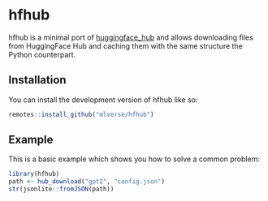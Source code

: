
# hfhub

<!-- badges: start -->
<!-- badges: end -->

hfhub is a minimal port of [huggingface_hub](https://github.com/huggingface/huggingface_hub) and allows downloading files from HuggingFace Hub and caching them with the same structure the Python
counterpart. 

## Installation

You can install the development version of hfhub like so:

``` r
remotes::install_github("mlverse/hfhub")
```

## Example

This is a basic example which shows you how to solve a common problem:

``` r
library(hfhub)
path <- hub_download("gpt2", "config.json")
str(jsonlite::fromJSON(path))
```
